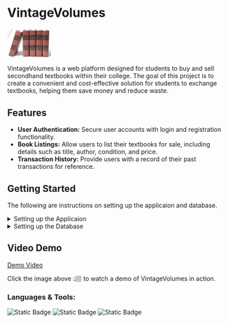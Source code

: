 # VintageVolumes
<img src="VintageVolumesLogo.jpg" alt="VintageVolumesLogo" width="100"/>

VintageVolumes is a web platform designed for students to buy and sell secondhand textbooks within their college. The goal of this project is to create a convenient and cost-effective solution for students to exchange textbooks, helping them save money and reduce waste.


## Features

- **User Authentication:** Secure user accounts with login and registration functionality.
- **Book Listings:** Allow users to list their textbooks for sale, including details such as title, author, condition, and price.
- **Transaction History:** Provide users with a record of their past transactions for reference.

## Getting Started
The following are instructions on setting up the applicaion and database.
<details>
  <summary>Setting up the Applicaion</summary>
  
1. Clone the repository or download the zip folder.
2. Make sure you have xampp if not here how to install it: [Installing XAMPP](https://www.youtube.com/watch?v=aYA7B6xQC3Q)
3. Once downloaded move the cloned/unzipped folder into the htdocs folder. Following is the file htdocs file locaion:
  ```
C:\xampp\htdocs
  ```
 4. Open xampp application and start “Apache” and “MySQL”.
 5. Once started paste the following in the browser URL to run the application :
```
    http://localhost/VintageVolumes/index.php.
```
  6. The application will now run and at the top left it will say **"Connection Error"** as we have not yet created the database.

</details>

<details>
  <summary>Setting up the Database</summary>
  
  1.  Now go to phpmyadmin in xampp by clicking Admin of “MySQL” by the Actions section or paste the following into the browser URL: 
  
```
  http://localhost/phpmyadmin/
```
  2. Now that phpMyAdmin is open click the tab at the top that says SQL and paste the following and click the ‘Go’ button at the bottom in the blue background:
```
  CREATE DATABASE bookstore;
```
  3. You should now be able to see you new ‘bookstore’ database in the side panel on the left. Now click and navigate into that database.

  4.  Now click on the SQL tab again and paste the following to create the necessary tables:
```
CREATE TABLE tbluser(
ID int primary key AUTO_INCREMENT,
FName varchar(255),
LName varchar(255),
Email varchar(255),
Password varchar(255),
ULevel varchar(10)
);

CREATE TABLE cart(
    id int primary key AUTO_INCREMENT ,
    user_email text(100),
    title text(100),
    price int(100),
    image text(100),
    quantity int(100),
    author text(100),
    isbn text(100)
);

CREATE TABLE tblorder(
    id int primary key AUTO_INCREMENT ,
    user_email text(100),
    title text(100),
    price int(100),
    image text(100),
    quantity int(100),
    author text(100),
    isbn text(100)
);

CREATE TABLE newbooks (
    id INT AUTO_INCREMENT PRIMARY KEY,
    img VARCHAR(255) NOT NULL,
    title VARCHAR(255) NOT NULL,
    author VARCHAR(255) NOT NULL,
    price DECIMAL(10, 2) NOT NULL,
    isbn VARCHAR(13) NOT NULL,
    quantity INT NOT NULL,
    added_by INT NOT NULL
);
```
  
  5.  Now navigate into the 'tbluser' table in the sidebar to the left and the table will be empty.
  
  6.  Now redirect back to the application and click on the “Create an account” which will direct us to the Register page.
 
  7.  Enter the following details and click register:
```
Name: Kyle

Surname: Doe

Email: KyleDoe@gitam.in

Password: test123
```
  8.  You will be redirected to the Login page. Now lets go back to the database in phpmyadmin, when you refresh the page you will now see that our new person have been recorded:

  9.  Click the edit button by their name, we need to make their ULevel as admin
  
  10.  Change the ULevel from ‘pending’ to ‘admin’ and click go:

  11.  Good job! The applicaion is now ready, you can now watch the video on how to use the application.



</details>


## Video Demo
[Demo Video](https://drive.google.com/drive/folders/1KrtmF6vbsE8GzzX9RSqXRuYkx9gHVikx?usp=sharing)

Click the image above 👆🏽 to watch a demo of VintageVolumes in action.

### Languages & Tools:

![Static Badge](https://img.shields.io/badge/HTML-orange?style=for-the-badge&logoColor=orange)
![Static Badge](https://img.shields.io/badge/CSS-purple?style=for-the-badge&logoColor=purple)
![Static Badge](https://img.shields.io/badge/PHP-darkblue?style=for-the-badge&logoColor=darkblue)
